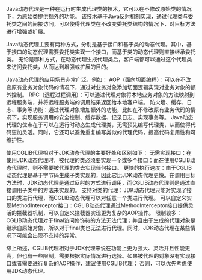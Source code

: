 Java动态代理是一种在运行时生成代理类的技术，它可以在不修改原始类的情况下，为原始类提供额外的功能。
该技术基于Java反射机制实现，通过代理类与委托类之间的间接访问，可以使得代理类在不改变委托类结构的情况下，对目标方法进行增强或扩展。

Java动态代理主要有两种方式，分别是基于接口和基于类的动态代理。其中，基于接口的动态代理需要委托类实现一个接口，而基于类的动态代理则直接继承委托类。
无论是哪种方式，在动态代理生成代理类后，客户端都可以通过这个代理类来访问委托类，从而达到增强或扩展的目的。

Java动态代理的应用场景非常广泛，例如：
AOP（面向切面编程）：可以在不改变原有业务对象代码的情况下，通过对业务对象添加切面逻辑实现对业务对象的额外控制。
RPC（远程过程调用）：可以通过代理对象将本地业务对象的方法映射到远程服务端，并将远程服务端的调用结果返回给本地客户端。
防火墙、缓存、日志、事务等功能：通过代理对象增加额外的功能，比如在不修改原有业务代码的情况下，实现服务调用的安全控制、缓存数据、记录日志、实现事务等。
Java动态代理的优点在于可以在运行时动态生成代理类，无需预先编写代理类，从而使得代码更加灵活。同时，它还可以避免重复编写类似的代理代码，提高代码复用性和可维护性。


使用CGLIB代理相对于JDK动态代理的主要好处和区别如下：
无需实现接口：在使用JDK动态代理时，被代理的类必须要实现一个或多个接口；而在使用CGLIB动态代理时，则不需要被代理的类去实现任何接口。
更快的执行速度：由于CGLIB动态代理是基于字节码生成子类实现的，因此它比JDK动态代理更快。在调用目标方法时，JDK动态代理是通过反射的方式进行调用，而CGLIB动态代理则是通过直接调用子类中的方法来实现的。
支持对类的代理：JDK动态代理只能对实现了接口的类进行代理，而CGLIB动态代理可以对任意一个类进行代理。
可以自定义实现MethodInterceptor接口：CGLIB动态代理通过MethodInterceptor接口提供灵活的拦截器机制，可以自定义拦截器实现更为复杂的AOP操作。
限制较多：CGLIB动态代理对于final访问修饰符的方法无法代理；并且由于生成的代理对象是继承自原始对象，所以对于final类也无法进行代理。同时，JDK动态代理在某些情况下可能会出现不支持的异常。

综上所述，CGLIB代理相对于JDK代理来说在功能上更为强大、灵活并且性能更高，但也有一些限制，需要根据实际情况进行选择。如果被代理的对象没有实现接口或者需要进行复杂的AOP操作，建议使用CGLIB代理；
否则，可以优先考虑使用JDK动态代理。